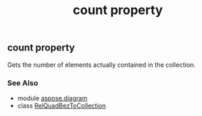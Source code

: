 ﻿---
title: count property
second_title: Aspose.Diagram for Python via .NET API References
description: 
type: docs
weight: 50
url: /python-net/aspose.diagram/relquadbeztocollection/count/
is_root: false
---

## count property


Gets the number of elements actually contained in the collection.

### See Also
* module [aspose.diagram](../../)
* class [RelQuadBezToCollection](/diagram/python-net/aspose.diagram/relquadbeztocollection)
